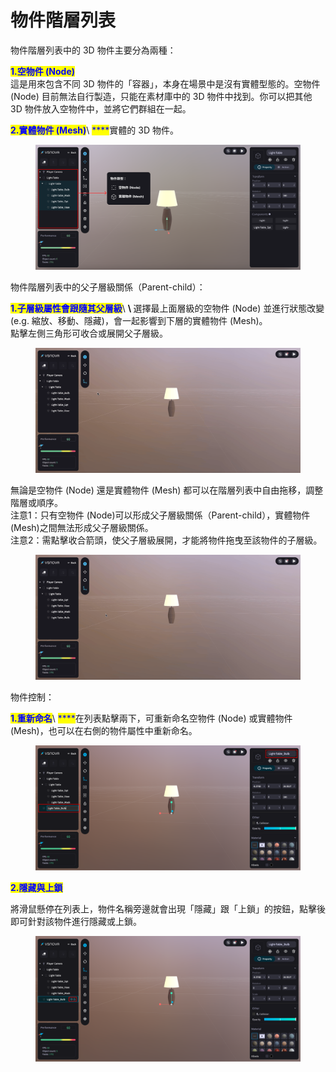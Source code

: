 # 物件階層列表

物件階層列表中的 3D 物件主要分為兩種：

<mark style="color:blue;">**1.空物件 (Node)**</mark>\
這是用來包含不同 3D 物件的「容器」，本身在場景中是沒有實體型態的。空物件 (Node) 目前無法自行製造，只能在素材庫中的 3D 物件中找到。你可以把其他 3D 物件放入空物件中，並將它們群組在一起。

<mark style="color:blue;">**2.實體物件 (Mesh)**</mark>\ <mark style="color:blue;">****</mark>實體的 3D 物件。

<figure><img src="../../../.gitbook/assets/Frame 93 (2).png" alt=""><figcaption></figcaption></figure>

物件階層列表中的父子層級關係（Parent-child）：

<mark style="color:blue;">**1.子層級屬性會跟隨其父層級**</mark>\ <mark style="color:blue;">****</mark>\ <mark style="color:blue;">****</mark>選擇最上面層級的空物件 (Node) 並進行狀態改變 (e.g. 縮放、移動、隱藏)，會一起影響到下層的實體物件 (Mesh)。\
點擊左側三角形可收合或展開父子層級。

<figure><img src="../../../.gitbook/assets/node上層影響下層.gif" alt=""><figcaption></figcaption></figure>



無論是空物件 (Node) 還是實體物件 (Mesh) 都可以在階層列表中自由拖移，調整階層或順序。\
注意1：只有空物件 (Node)可以形成父子層級關係（Parent-child），實體物件 (Mesh)之間無法形成父子層級關係。\
注意2：需點擊收合箭頭，使父子層級展開，才能將物件拖曳至該物件的子層級。

<figure><img src="../../../.gitbook/assets/自由拖移.gif" alt=""><figcaption></figcaption></figure>

物件控制：

<mark style="color:blue;">**1.重新命名**</mark>\ <mark style="color:blue;">****</mark>在列表點擊兩下，可重新命名空物件 (Node) 或實體物件 (Mesh)，也可以在右側的物件屬性中重新命名。

<figure><img src="../../../.gitbook/assets/Frame 95.png" alt=""><figcaption></figcaption></figure>

<mark style="color:blue;">**2.隱藏與上鎖**</mark>

將滑鼠懸停在列表上，物件名稱旁邊就會出現「隱藏」跟「上鎖」的按鈕，點擊後即可針對該物件進行隱藏或上鎖。

<figure><img src="../../../.gitbook/assets/Frame 96.png" alt=""><figcaption></figcaption></figure>

&#x20;















